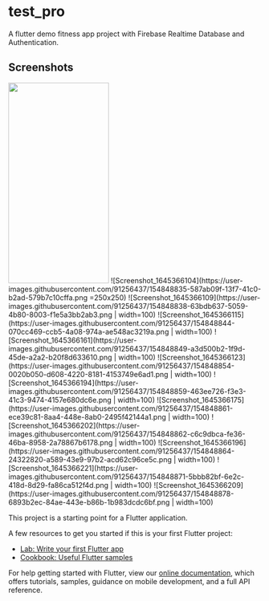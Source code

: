 # test_pro

A flutter demo fitness app project with Firebase Realtime Database and Authentication. 

## Screenshots


<img src="https://user-images.githubusercontent.com/..." data-canonical-src="https://user-images.githubusercontent.com/91256437/154848829-34e62490-080e-4905-9961-00727741a20d.png" width="200" height="400" />
![Screenshot_1645366104](https://user-images.githubusercontent.com/91256437/154848835-587ab09f-13f7-41c0-b2ad-579b7c10cffa.png =250x250)
![Screenshot_1645366109](https://user-images.githubusercontent.com/91256437/154848838-63bdb637-5059-4b80-8003-f1e5a3bb2ab3.png | width=100)
![Screenshot_1645366115](https://user-images.githubusercontent.com/91256437/154848844-070cc469-ccb5-4a08-974a-ae548ac3219a.png | width=100)
![Screenshot_1645366161](https://user-images.githubusercontent.com/91256437/154848849-a3d500b2-1f9d-45de-a2a2-b20f8d633610.png | width=100)
![Screenshot_1645366123](https://user-images.githubusercontent.com/91256437/154848854-0020b050-d608-4220-8181-4153749e6ad1.png | width=100)
![Screenshot_1645366194](https://user-images.githubusercontent.com/91256437/154848859-463ee726-f3e3-41c3-9474-4157e680dc6e.png | width=100)
![Screenshot_1645366175](https://user-images.githubusercontent.com/91256437/154848861-ece39c81-8aa4-448e-8ab0-2495f42144a1.png | width=100)
![Screenshot_1645366202](https://user-images.githubusercontent.com/91256437/154848862-c6c9dbca-fe36-46ba-8958-2a78867b6178.png | width=100)
![Screenshot_1645366196](https://user-images.githubusercontent.com/91256437/154848864-24322820-a589-43e9-97b2-acd62c96ce5c.png | width=100)
![Screenshot_1645366221](https://user-images.githubusercontent.com/91256437/154848871-5bbb82bf-6e2c-418d-8d29-fa86ca512f4d.png | width=100)
![Screenshot_1645366209](https://user-images.githubusercontent.com/91256437/154848878-6893b2ec-84ae-443e-b86b-1b983dcdc6bf.png | width=100)




This project is a starting point for a Flutter application.

A few resources to get you started if this is your first Flutter project:

- [Lab: Write your first Flutter app](https://flutter.dev/docs/get-started/codelab)
- [Cookbook: Useful Flutter samples](https://flutter.dev/docs/cookbook)

For help getting started with Flutter, view our
[online documentation](https://flutter.dev/docs), which offers tutorials,
samples, guidance on mobile development, and a full API reference.
